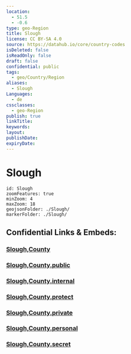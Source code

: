 ```yaml
---
location:
  - 51.5
  - -0.6
type: geo-Region
title: Slough
license: CC BY-SA 4.0
source: https://datahub.io/core/country-codes
isDeleted: false
isReadOnly: false
draft: false
confidential: public
tags:
  - geo/Country/Region
aliases:
  - Slough
Languages:
  - de
cssclasses:
  - geo-Region
publish: true
linkTitle:
keywords:
layout:
publishDate:
expiryDate:
---
```


# Slough

```leaflet
id: Slough
zoomFeatures: true 
minZoom: 4 
maxZoom: 18
geojsonFolder: ./Slough/
markerFolder: ./Slough/
```


## Confidential Links & Embeds: 

### [Slough,County](/_Standards/Earth/Continent/Europe/Europe~North/UK/England/Regions~England/South_East_England/Berkshire,County/Berkshire~West/Slough,County.md) 

### [Slough,County.public](/_public/Earth/Continent/Europe/Europe~North/UK/England/Regions~England/South_East_England/Berkshire,County/Berkshire~West/Slough,County.public.md) 

### [Slough,County.internal](/_internal/Earth/Continent/Europe/Europe~North/UK/England/Regions~England/South_East_England/Berkshire,County/Berkshire~West/Slough,County.internal.md) 

### [Slough,County.protect](/_protect/Earth/Continent/Europe/Europe~North/UK/England/Regions~England/South_East_England/Berkshire,County/Berkshire~West/Slough,County.protect.md) 

### [Slough,County.private](/_private/Earth/Continent/Europe/Europe~North/UK/England/Regions~England/South_East_England/Berkshire,County/Berkshire~West/Slough,County.private.md) 

### [Slough,County.personal](/_personal/Earth/Continent/Europe/Europe~North/UK/England/Regions~England/South_East_England/Berkshire,County/Berkshire~West/Slough,County.personal.md) 

### [Slough,County.secret](/_secret/Earth/Continent/Europe/Europe~North/UK/England/Regions~England/South_East_England/Berkshire,County/Berkshire~West/Slough,County.secret.md)


